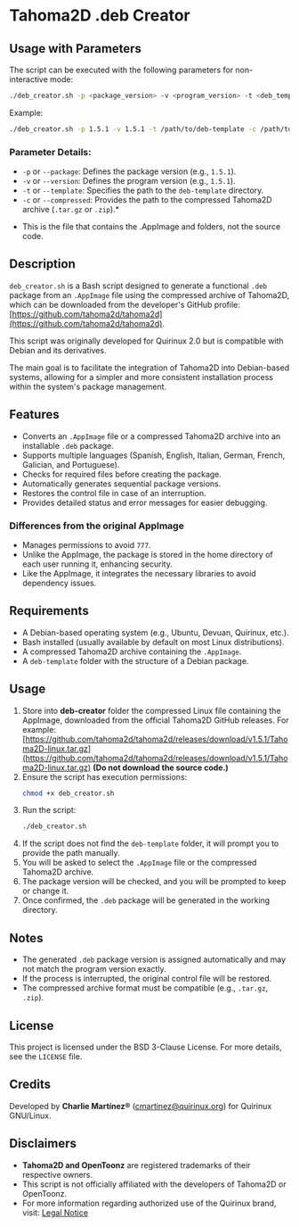 # Tahoma2D .deb Creator

## Usage with Parameters

The script can be executed with the following parameters for non-interactive mode:

```bash
./deb_creator.sh -p <package_version> -v <program_version> -t <deb_template_path> -c <compressed_file>
```

Example:

```bash
./deb_creator.sh -p 1.5.1 -v 1.5.1 -t /path/to/deb-template -c /path/to/Tahoma2D-linux.tar.gz
```

### Parameter Details:

- `-p` or `--package`: Defines the package version (e.g., `1.5.1`).
- `-v` or `--version`: Defines the program version (e.g., `1.5.1`).
- `-t` or `--template`: Specifies the path to the `deb-template` directory.
- `-c` or `--compressed`: Provides the path to the compressed Tahoma2D archive (`.tar.gz` or `.zip`).*

* This is the file that contains the .AppImage and folders, not the source code.

## Description

`deb_creator.sh` is a Bash script designed to generate a functional `.deb` package from an `.AppImage` file using the compressed archive of Tahoma2D, which can be downloaded from the developer's GitHub profile: [https://github.com/tahoma2d/tahoma2d](https://github.com/tahoma2d/tahoma2d).  

This script was originally developed for Quirinux 2.0 but is compatible with Debian and its derivatives.

The main goal is to facilitate the integration of Tahoma2D into Debian-based systems, allowing for a simpler and more consistent installation process within the system's package management.

## Features

- Converts an `.AppImage` file or a compressed Tahoma2D archive into an installable `.deb` package.
- Supports multiple languages (Spanish, English, Italian, German, French, Galician, and Portuguese).
- Checks for required files before creating the package.
- Automatically generates sequential package versions.
- Restores the control file in case of an interruption.
- Provides detailed status and error messages for easier debugging.

### Differences from the original AppImage

- Manages permissions to avoid `777`.
- Unlike the AppImage, the package is stored in the home directory of each user running it, enhancing security.
- Like the AppImage, it integrates the necessary libraries to avoid dependency issues.

## Requirements

- A Debian-based operating system (e.g., Ubuntu, Devuan, Quirinux, etc.).
- Bash installed (usually available by default on most Linux distributions).
- A compressed Tahoma2D archive containing the `.AppImage`.
- A `deb-template` folder with the structure of a Debian package.

## Usage

1. Store into **deb-creator** folder the compressed Linux file containing the AppImage, downloaded from the official Tahoma2D GitHub releases. For example:  
   [https://github.com/tahoma2d/tahoma2d/releases/download/v1.5.1/Tahoma2D-linux.tar.gz](https://github.com/tahoma2d/tahoma2d/releases/download/v1.5.1/Tahoma2D-linux.tar.gz)  **(Do not download the source code.)**
2. Ensure the script has execution permissions:
   ```bash
   chmod +x deb_creator.sh
   ```
3. Run the script:
   ```bash
   ./deb_creator.sh
   ```
4. If the script does not find the `deb-template` folder, it will prompt you to provide the path manually.
5. You will be asked to select the `.AppImage` file or the compressed Tahoma2D archive.
6. The package version will be checked, and you will be prompted to keep or change it.
7. Once confirmed, the `.deb` package will be generated in the working directory.

## Notes

- The generated `.deb` package version is assigned automatically and may not match the program version exactly.
- If the process is interrupted, the original control file will be restored.
- The compressed archive format must be compatible (e.g., `.tar.gz`, `.zip`).

## License

This project is licensed under the BSD 3-Clause License. For more details, see the `LICENSE` file.

## Credits

Developed by **Charlie Martínez®** ([cmartinez@quirinux.org](mailto:cmartinez@quirinux.org)) for Quirinux GNU/Linux.

## Disclaimers

- **Tahoma2D and OpenToonz** are registered trademarks of their respective owners.
- This script is not officially affiliated with the developers of Tahoma2D or OpenToonz.
- For more information regarding authorized use of the Quirinux brand, visit: [Legal Notice](https://www.quirinux.org/aviso-legal)
